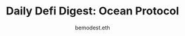 ---
layout: post
title:  "Daily Defi Digest: Ocean Protocol"
author: "bemodest.eth"
categories: defi
tags: [defi]
image: ../assets/img/0522_1.png
link: 'https://medium.com/daily-defi-digest/ocean-protocol-a-new-data-economy-7aafefd8432c'
---